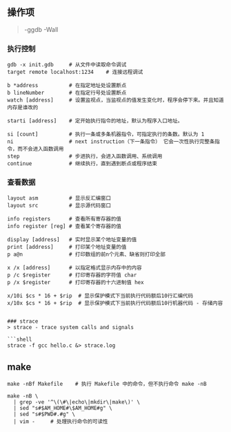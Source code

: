 ## 操作项
> -ggdb -Wall

### 执行控制
```shell
gdb -x init.gdb     # 从文件中读取命令调试
target remote localhost:1234    # 连接远程调试

b *address          # 在指定地址处设置断点
b lineNumber        # 在指定行号处设置断点
watch [address]     # 设置监视点，当监视点的值发生变化时，程序会停下来。并且知道内存是谁改的

starti [address]    # 定开始执行指令的地址，默认为程序入口地址。

si [count]          # 执行一条或多条机器指令，可指定执行的条数。默认为 1
ni                  # next instruction（下一条指令） 它会一次性执行完整条指令，而不会进入函数调用
step                # 步进执行，会进入函数调用、系统调用
continue            # 继续执行，直到遇到断点或程序结束
```


### 查看数据
```shell
layout asm          # 显示反汇编窗口
layout src          # 显示源代码窗口

info registers      # 查看所有寄存器的值
info register [reg] # 查看某个寄存器的值

display [address]   # 实时显示某个地址变量的值
print [address]     # 打印某个地址变量的值
p a@n               # 打印数组的前n个元素、缺省则打印全部

x /x [address]      # 以指定格式显示内存中的内容
p /c $register      # 打印寄存器的字符值 char
p /x $register      # 打印寄存器的十六进制值 hex

x/10i $cs * 16 + $rip  # 显示保护模式下当前执行代码额后10行汇编代码
x/10x $cs * 16 + $rip  # 显示保护模式下当前执行代码额后10行机器代码 - 存储内容
```
```

### strace
> strace - trace system calls and signals

```shell
strace -f gcc hello.c &> strace.log

```


## make
```shell
make -nBf Makefile    # 执行 Makefile 中的命令，但不执行命令 make -nB

make -nB \
  | grep -ve '^\(\#\|echo\|mkdir\|make\)' \
  | sed "s#$AM_HOME#\$AM_HOME#g" \
  | sed "s#$PWD#.#g" \
  | vim -     # 处理执行命令的可读性
```